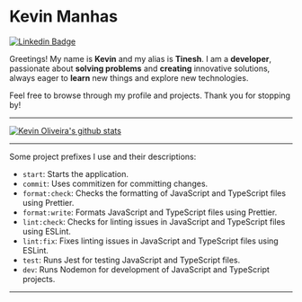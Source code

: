 # Kevin Manhas
[![Linkedin Badge](https://img.shields.io/badge/-LinkedIn-0075b5?style=flat-square&logo=Linkedin&logoColor=white&link=https://www.linkedin.com/in/kevin-oliveira-manhas-a701a4173/)](https://www.linkedin.com/in/kevin-oliveira-manhas-a701a4173/)

Greetings! My name is **Kevin** and my alias is **Tinesh**. I am a **developer**, passionate about **solving problems** and **creating** innovative solutions, always eager to **learn** new things and explore new technologies.

Feel free to browse through my profile and projects. Thank you for stopping by!

---

[![Kevin Oliveira's github stats](https://github-readme-stats.vercel.app/api?username=71Kevin&show_icons=true&theme=tokyonight&hide_border=true&text_color=FFFFFF)](https://github.com/71Kevin)

---

Some project prefixes I use and their descriptions:

- `start`: Starts the application.
- `commit`: Uses commitizen for committing changes.
- `format:check`: Checks the formatting of JavaScript and TypeScript files using Prettier.
- `format:write`: Formats JavaScript and TypeScript files using Prettier.
- `lint:check`: Checks for linting issues in JavaScript and TypeScript files using ESLint.
- `lint:fix`: Fixes linting issues in JavaScript and TypeScript files using ESLint.
- `test`: Runs Jest for testing JavaScript and TypeScript files.
- `dev`: Runs Nodemon for development of JavaScript and TypeScript projects.

--- 
